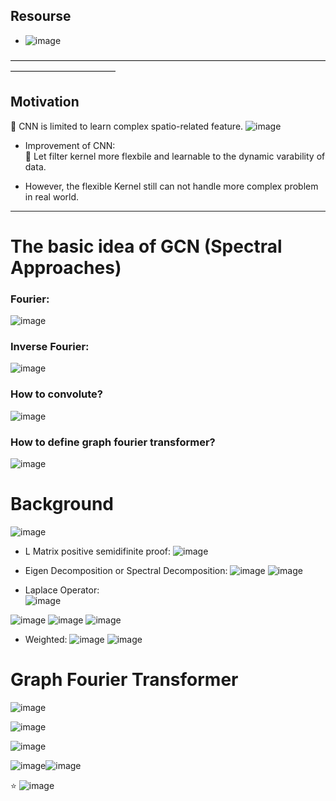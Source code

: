 ## Resourse 
- ![image](https://user-images.githubusercontent.com/88390140/139561763-0e42054f-d768-4ca9-8186-822e9ed32b01.png)

———————————————————————————————————————————————— 
## Motivation 
🥋 CNN is limited to learn complex spatio-related feature. 
![image](https://user-images.githubusercontent.com/88390140/139562688-78a22750-938b-4d3f-b391-d0641b4a20c6.png)
- Improvement of CNN:          
🍮 Let filter kernel more flexbile and learnable to the dynamic varability of data. 

- However, the flexible Kernel still can not handle more complex problem in real world.  

________________________________________ 
# The basic idea of GCN (Spectral Approaches)   
### Fourier:     
![image](https://user-images.githubusercontent.com/88390140/139561716-ca7eff89-d25d-42a1-8a8f-3e6e647f7492.png)

### Inverse Fourier:     
![image](https://user-images.githubusercontent.com/88390140/139561725-a5d91c71-fbf1-4acc-b4db-d54a991477b8.png)

### How to convolute? 
![image](https://user-images.githubusercontent.com/88390140/139561747-403fa685-d1a9-4b79-bdb3-3de45c153f1e.png)

### How to define graph fourier transformer? 
![image](https://user-images.githubusercontent.com/88390140/139561875-8bef61f6-247a-42e5-b186-caa9eb7796d7.png)

# Background 
![image](https://user-images.githubusercontent.com/88390140/139561984-032dd72b-b0a6-4b94-b9f3-cc0f4f8ea5bd.png)

- L Matrix positive semidifinite proof:
![image](https://user-images.githubusercontent.com/88390140/139562701-79ef4050-7603-4501-9362-3a3faa72da92.png)

- Eigen Decomposition or Spectral Decomposition: 
![image](https://user-images.githubusercontent.com/88390140/139562030-6bffc7f0-e964-4a90-9a48-a54ced64ad25.png)
![image](https://user-images.githubusercontent.com/88390140/139562564-5903c26d-92b2-4314-80c1-437405306d1d.png)

- Laplace Operator:            
![image](https://user-images.githubusercontent.com/88390140/139562586-b64e6c50-9e04-48e6-b877-e4233c6edc2a.png)

![image](https://user-images.githubusercontent.com/88390140/139562610-20b5bb44-30e6-46a2-b41e-b35ac2a30857.png)
![image](https://user-images.githubusercontent.com/88390140/139562612-db19f3e6-dc8d-455d-a5c7-78fc5d978ed0.png)
![image](https://user-images.githubusercontent.com/88390140/139562654-325e5495-a997-4221-8c93-96a25f5ff9ab.png)

- Weighted: 
![image](https://user-images.githubusercontent.com/88390140/139562735-247cb04a-c17c-44c6-ae65-85a956dc8f7c.png)
![image](https://user-images.githubusercontent.com/88390140/139562751-6f32f899-0220-4a96-b9fb-06bb76f4c8d1.png)


# Graph Fourier Transformer 
![image](https://user-images.githubusercontent.com/88390140/139562793-7181f9b2-9318-4579-9149-7c1e3ace399e.png)

![image](https://user-images.githubusercontent.com/88390140/139563125-f75fbfdd-d865-4231-934a-90eaf3329b7b.png)

![image](https://user-images.githubusercontent.com/88390140/139563138-a10db29d-761c-4e0c-bbce-d3a4e3dc012c.png)

![image](https://user-images.githubusercontent.com/88390140/139562838-0362147a-5e32-4257-8054-a3e4d2ebcfb3.png)![image](https://user-images.githubusercontent.com/88390140/139562884-18116778-eaa8-42b7-a21a-6116ce41b7ae.png)


⭐ ![image](https://user-images.githubusercontent.com/88390140/139563057-646984e9-bdcb-4b5e-bc66-114e21b1eef2.png)





